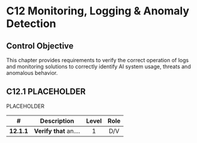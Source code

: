 # C12 Monitoring, Logging & Anomaly Detection

## Control Objective

This chapter provides requirements to verify the correct operation of logs and monitoring solutions to correctly identify AI system usage, threats and anomalous behavior.

## C12.1 PLACEHOLDER

PLACEHOLDER

| # | Description | Level | Role |
|:--------:|---------------------------------------------------------------------------------------------------------------------|:---:|:---:|
| **12.1.1** | **Verify that** an.... | 1   | D/V |

